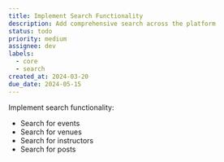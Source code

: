 ```yaml
---
title: Implement Search Functionality
description: Add comprehensive search across the platform
status: todo
priority: medium
assignee: dev
labels:
  - core
  - search
created_at: 2024-03-20
due_date: 2024-05-15
---
```


Implement search functionality:

- Search for events
- Search for venues
- Search for instructors
- Search for posts
